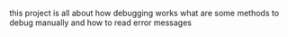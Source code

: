 this project is all about how debugging works
what are some methods to debug manually
and how to read error messages

